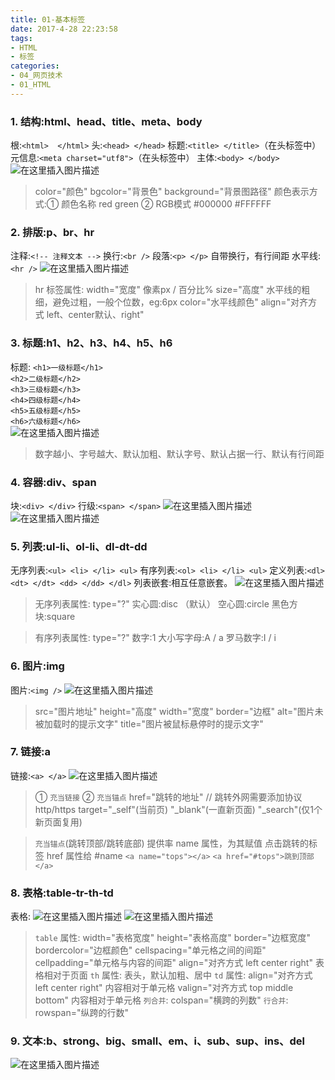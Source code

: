 ```yaml
---
title: 01-基本标签
date: 2017-4-28 22:23:58
tags:
- HTML
- 标签
categories: 
- 04_网页技术
- 01_HTML
---
```


### 1. 结构:html、head、title、meta、body

根:`<html>  </html>`
头:`<head> </head>`
标题:`<title> </title>`（在头标签中）
元信息:`<meta charset="utf8">`（在头标签中）
主体:`<body> </body>`
![在这里插入图片描述](https://jy-imgs.oss-cn-beijing.aliyuncs.com/img/20230316141504.png)

>color="颜色"
>bgcolor="背景色"
>background="背景图路径"
>颜色表示方式:① 颜色名称 red green ② RGB模式 #000000 #FFFFFF

### 2. 排版:p、br、hr
注释:`<!-- 注释文本 -->`
换行:`<br />`
段落:`<p> </p>`  自带换行，有行间距
水平线:`<hr />`
![在这里插入图片描述](https://jy-imgs.oss-cn-beijing.aliyuncs.com/img/20230316141515.png)

>hr 标签属性:
>width="宽度"  像素px / 百分比%
>size="高度"  水平线的粗细，避免过粗，一般个位数，eg:6px
>color="水平线颜色"
>align="对齐方式 left、center默认、right"

### 3. 标题:h1、h2、h3、h4、h5、h6
标题:
`<h1>一级标题</h1>`  
`<h2>二级标题</h2>`  
`<h3>三级标题</h3>`  
`<h4>四级标题</h4>`  
`<h5>五级标题</h5>`  
`<h6>六级标题</h6>`  
![在这里插入图片描述](https://jy-imgs.oss-cn-beijing.aliyuncs.com/img/20230316141525.png)

>数字越小、字号越大、默认加粗、默认字号、默认占据一行、默认有行间距

### 4. 容器:div、span
块:`<div> </div>`
行级:`<span> </span>`
![在这里插入图片描述](https://jy-imgs.oss-cn-beijing.aliyuncs.com/img/20230316141533.png)
![在这里插入图片描述](https://jy-imgs.oss-cn-beijing.aliyuncs.com/img/20230316141542.png)

### 5. 列表:ul-li、ol-li、dl-dt-dd
无序列表:`<ul> <li> </li> <ul>`
有序列表:`<ol> <li> </li> <ul>`
定义列表:`<dl> <dt> </dt> <dd> </dd> </dl>`
列表嵌套:相互任意嵌套。
![在这里插入图片描述](https://jy-imgs.oss-cn-beijing.aliyuncs.com/img/20230316141552.png)

>无序列表属性:
>type="?"
>实心圆:disc （默认）
>空心圆:circle
>黑色方块:square

>有序列表属性:
>type="?"
>数字:1
>大小写字母:A / a
>罗马数字:I / i

### 6. 图片:img
图片:`<img />`
![在这里插入图片描述](https://jy-imgs.oss-cn-beijing.aliyuncs.com/img/20230316141611.png)

>src="图片地址"
>height="高度"
>width="宽度"
>border="边框"
>alt="图片未被加载时的提示文字"
>title="图片被鼠标悬停时的提示文字"

### 7. 链接:a
链接:`<a> </a>`
![在这里插入图片描述](https://jy-imgs.oss-cn-beijing.aliyuncs.com/img/20230316141622.png)

>① `充当链接` ② `充当锚点`
>href="跳转的地址"  // 跳转外网需要添加协议http/https
>target="_self"(当前页) "_blank"(一直新页面) "_search"(仅1个新页面复用)

>`充当锚点`(跳转顶部/跳转底部)
>提供率 name 属性，为其赋值
>点击跳转的标签 href 属性给 #name
>`<a name="tops"></a>`
>`<a href="#tops">跳到顶部</a>`

### 8. 表格:table-tr-th-td
表格:
![在这里插入图片描述](https://jy-imgs.oss-cn-beijing.aliyuncs.com/img/20230316141630.png)
![在这里插入图片描述](https://jy-imgs.oss-cn-beijing.aliyuncs.com/img/20230316141640.png)

>`table` 属性:
>width="表格宽度"
>height="表格高度"
>border="边框宽度"
>bordercolor="边框颜色"
>cellspacing="单元格之间的间距"
>cellpadding="单元格与内容的间距"
>align="对齐方式 left center right" 表格相对于页面
>`th` 属性:
>表头，默认加粗、居中
>`td` 属性:
>align="对齐方式 left center right" 内容相对于单元格
>valign="对齐方式 top middle bottom" 内容相对于单元格
>`列合并`:
>colspan="横跨的列数"
>`行合并`:
>rowspan="纵跨的行数"

### 9. 文本:b、strong、big、small、em、i、sub、sup、ins、del
![在这里插入图片描述](https://jy-imgs.oss-cn-beijing.aliyuncs.com/img/20230316141652.png)